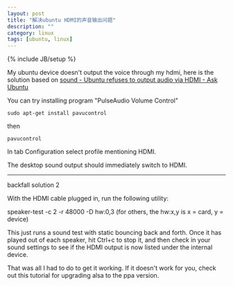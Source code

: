 ```yaml
---
layout: post
title: "解决ubuntu HDMI的声音输出问题"
description: ""
category: linux
tags: [ubuntu, linux]
---
```

{% include JB/setup %}


My ubuntu device doesn't output the voice through my hdmi, here is the solution based on [sound - Ubuntu refuses to output audio via HDMI - Ask Ubuntu](https://askubuntu.com/questions/112512/ubuntu-refuses-to-output-audio-via-hdmi/232407#232407)


You can try installing program "PulseAudio Volume Control" 

	sudo apt-get install pavucontrol

then

	pavucontrol

In tab Configuration select profile mentioning HDMI.

The desktop sound output should immediately switch to HDMI.

---

backfall solution 2

With the HDMI cable plugged in, run the following utility:

speaker-test -c 2 -r 48000 -D hw:0,3
(for others, the hw:x,y is x = card, y = device)

This just runs a sound test with static bouncing back and forth. Once it has played out of each speaker, hit Ctrl+c to stop it, and then check in your sound settings to see if the HDMI output is now listed under the internal device.

That was all I had to do to get it working. If it doesn't work for you, check out this tutorial for upgrading alsa to the ppa version.
